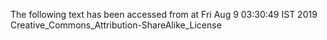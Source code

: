 The following text has been accessed from at Fri Aug 9 03:30:49 IST 2019
Creative_Commons_Attribution-ShareAlike_License
